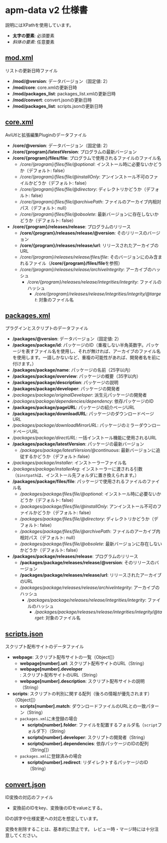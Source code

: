 # apm-data v2 仕様書

説明にはXPathを使用しています。

- **太字の要素**: 必須要素
- _斜体の要素_: 任意要素

## [mod.xml](./data/mod.xml)

リストの更新日時ファイル

- **/mod/@version**: データバージョン（固定値: 2）
- **/mod/core**: core.xmlの更新日時
- **/mod/packages_list**: packages_list.xmlの更新日時
- **/mod/convert**: convert.jsonの更新日時
- **/mod/packages_list**: scripts.jsonの更新日時

## [core.xml](./data/core.xml)

AviUtlと拡張編集Pluginのデータファイル

- **/core/@version**: データバージョン（固定値: 2）
- **/core/{program}/latestVersion**: プログラムの最新バージョン
- **/core/{program}/files/file**: プログラムで使用されるファイルのファイル名
  - _/core/{program}/files/file/@optional_: インストール時に必要ないかどうか（デフォルト: false）
  - _/core/{program}/files/file/@installOnly_: アンインストール不可のファイルかどうか（デフォルト: false）
  - _/core/{program}/files/file/@directory_: ディレクトリかどうか（デフォルト: false）
  - _/core/{program}/files/file/@archivePath_: ファイルのアーカイブ内相対パス（デフォルト: null）
  - _/core/{program}/files/file/@obsolete_: 最新バージョンに存在しないかどうか（デフォルト: false）
- **/core/{program}/releases/release**: プログラムのリリース
  - **/core/{program}/releases/release/@version**: そのリリースのバージョン
  - **/core/{program}/releases/release/url**: リリースされたアーカイブのURL
  - _/core/{program}/releases/release/files/file_: そのバージョンにのみ含まれるファイル（**/core/{program}/files/file**を参照）
  - _/core/{program}/releases/release/archiveIntegrity_: アーカイブのハッシュ
    - _/core/{program}/releases/release/integrities/integrity_: ファイルのハッシュ
      - _/core/{program}/releases/release/integrities/integrity/@target_: 対象のファイル名

## [packages.xml](./data/packages.xml)

プラグインとスクリプトのデータファイル

- **/packages/@version**: データバージョン（固定値: 2）
- **/packages/package/id**: パッケージのID（重複しない半角英数字。パッケージを表すファイル名を使用し、それが無ければ、アーカイブのファイル名を使用します。一語しかないなど、重複の可能性があれば、開発者名を前に付けます。）
- **/packages/package/name**: パッケージの名前（25字以内）
- **/packages/package/overview**: パッケージの概要（35字以内）
- **/packages/package/description**: パッケージの説明
- **/packages/package/developer**: パッケージの開発者
- _/packages/package/originalDeveloper_: 派生元パッケージの開発者
- _/packages/package/dependencies/dependency_: 依存パッケージのID
- **/packages/package/pageURL**: パッケージの紹介ページURL
- **/packages/package/downloadURL**: パッケージのダウンロードページURL
- _/packages/package/downloadMirrorURL_: パッケージのミラーダウンロードページURL
- _/packages/package/directURL_: 一括インストール機能に使用されるURL
- **/packages/package/latestVersion**: パッケージの最新バージョン
  - _/packages/package/latestVersion/@continuous_: 最新バージョンに追従するかどうか（デフォルト:false）
- _/packages/package/installer_: インストーラーファイル名
- _/packages/package/installerArg_: インストーラーに渡される引数（`$instpath`は、インストール先フォルダに置き換えられます。）
- **/packages/package/files/file**: パッケージで使用されるファイルのファイル名
  - _/packages/package/files/file/@optional_: インストール時に必要ないかどうか（デフォルト: false）
  - _/packages/package/files/file/@installOnly_: アンインストール不可のファイルかどうか（デフォルト: false）
  - _/packages/package/files/file/@directory_: ディレクトリかどうか（デフォルト: false）
  - _/packages/package/files/file/@archivePath_: ファイルのアーカイブ内相対パス（デフォルト: null）
  - _/packages/package/files/file/@obsolete_: 最新バージョンに存在しないかどうか（デフォルト: false）
- **/packages/package/releases/release**: プログラムのリリース
  - **/packages/package/releases/release/@version**: そのリリースのバージョン
  - **/packages/package/releases/release/url**: リリースされたアーカイブのURL
  - _/packages/package/releases/release/archiveIntegrity_: アーカイブのハッシュ
    - _/packages/package/releases/release/integrities/integrity_: ファイルのハッシュ
      - _/packages/package/releases/release/integrities/integrity/@target_: 対象のファイル名

## [scripts.json](./data/scripts.json)

スクリプト配布サイトのデータファイル

- **webpage**: スクリプト配布サイトの一覧（Object[]）
  - **webpage\[number\].url**: スクリプト配布サイトのURL（String）
  - **webpage\[number\].developer**: スクリプト配布サイトのURL（String）
  - **webpage\[number\].description**: スクリプト配布サイトの説明（String）
- **scripts**: スクリプトの判別に関する配列（後ろの情報が優先されます）（Object[]）
  - **scripts\[number\].match**: ダウンロードファイルのURLとの一致パターン（String）
  - `packages.xml`に未登録の場合
    - **scripts\[number\].folder**: ファイルを配置するフォルダ名（`script`フォルダ下）（String）
    - **scripts\[number\].developer**: スクリプトの開発者（String）
    - **scripts\[number\].dependencies**: 依存パッケージのIDの配列（String[]）
  - `packages.xml`に登録済みの場合
    - **scripts\[number\].redirect**: リダイレクトするパッケージのID（String）

## [convert.json](./data/convert.json)

ID変換の対応のファイル

- 変換前のIDをkey、変換後のIDをvalueとする。

IDの誤字や仕様変更への対応を想定しています。

変換を削除することは、基本的に禁止です。
レビュー時・マージ時には十分注意してください。
